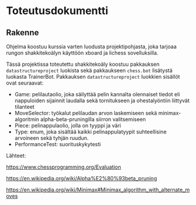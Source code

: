 # Toteutusdokumentti

## Rakenne

Ohjelma koostuu kurssia varten luodusta projektipohjasta, joka tarjoaa rungon shakkitekoälyn käyttöön xboard ja lichess 
sovelluksilla.

Tässä projektissa toteutettu shakkitekoäly koostuu pakkauksen `datastructureproject` luokista sekä pakkaukseen `chess.bot`
lisätystä luokasta TrainerBot. Pakkauksen `datastructureproject` luokkien sisällöt ovat seuraavat:
* Game: pelilautaolio, joka säilyttää pelin kannalta olennaiset tiedot eli nappuloiden sijainnit laudalla sekä tornitukseen ja 
ohestalyöntiin liittyvät tilanteet
* MoveSelector: työkalut pelilaudan arvon laskemiseen sekä minimax-algoritmin alpha-beta-pruningilla siirron valitsemiseen
* Piece: pelinappulaolio, jolla on tyyppi ja väri
* Type: enum, joka sisältää kaikki pelinappulatyypit suhteellisine arvoineen sekä tyhjän ruudun.
* PerformanceTest: suorituskykytesti

Lähteet:

https://www.chessprogramming.org/Evaluation

https://en.wikipedia.org/wiki/Alpha%E2%80%93beta_pruning

https://en.wikipedia.org/wiki/Minimax#Minimax_algorithm_with_alternate_moves
